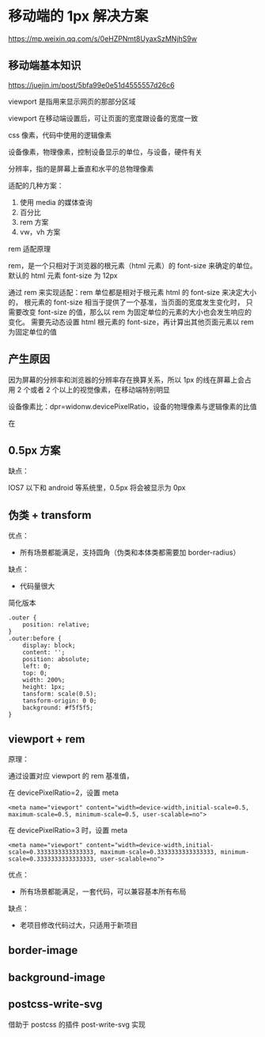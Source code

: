 # 移动端的 1px 解决方案

https://mp.weixin.qq.com/s/0eHZPNmt8UyaxSzMNjhS9w

## 移动端基本知识

https://juejin.im/post/5bfa99e0e51d4555557d26c6

viewport 是指用来显示网页的那部分区域

viewport 在移动端设置后，可让页面的宽度跟设备的宽度一致

css 像素，代码中使用的逻辑像素

设备像素，物理像素，控制设备显示的单位，与设备，硬件有关

分辨率，指的是屏幕上垂直和水平的总物理像素

适配的几种方案：

1. 使用 media 的媒体查询
2. 百分比
3. rem 方案
4. vw，vh 方案

rem 适配原理

rem，是一个只相对于浏览器的根元素（html 元素）的 font-size 来确定的单位。默认的 html 元素 font-size 为 12px

通过 rem 来实现适配：rem 单位都是相对于根元素 html 的 font-size 来决定大小的，
根元素的 font-size 相当于提供了一个基准，当页面的宽度发生变化时，
只需要改变 font-size 的值，那么以 rem 为固定单位的元素的大小也会发生响应的变化。
需要先动态设置 html 根元素的 font-size，再计算出其他页面元素以 rem 为固定单位的值

## 产生原因

因为屏幕的分辨率和浏览器的分辨率存在换算关系，所以 1px 的线在屏幕上会占用 2 个或者 2 个以上的视觉像素，在移动端特别明显

设备像素比：dpr=widonw.devicePixelRatio，设备的物理像素与逻辑像素的比值

在

## 0.5px 方案

缺点：

IOS7 以下和 android 等系统里，0.5px 将会被显示为 0px

## 伪类 + transform

优点：

- 所有场景都能满足，支持圆角（伪类和本体类都需要加 border-radius）

缺点：

- 代码量很大

简化版本

```
.outer {
    position: relative;
}
.outer:before {
    display: block;
    content: '';
    position: absolute;
    left: 0;
    top: 0;
    width: 200%;
    height: 1px;
    tansform: scale(0.5);
    tansform-origin: 0 0;
    background: #f5f5f5;
}
```

## viewport + rem

原理：

通过设置对应 viewport 的 rem 基准值，

在 devicePixelRatio=2，设置 meta

```
<meta name="viewport" content="width=device-width,initial-scale=0.5, maximum-scale=0.5, minimum-scale=0.5, user-scalable=no">
```

在 devicePixelRatio=3 时，设置 meta

```
<meta name="viewport" content="width=device-width,initial-scale=0.3333333333333333, maximum-scale=0.3333333333333333, minimum-scale=0.3333333333333333, user-scalable=no">

```

优点：

- 所有场景都能满足，一套代码，可以兼容基本所有布局

缺点：

- 老项目修改代码过大，只适用于新项目

## border-image

## background-image

## postcss-write-svg

借助于 postcss 的插件 post-write-svg 实现
